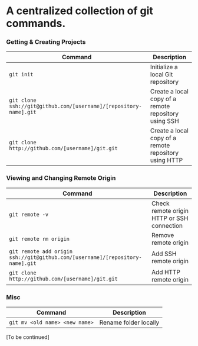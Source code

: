 A centralized collection of git commands. 
============

### Getting & Creating Projects

| Command | Description |
| ------- | ----------- |
| `git init` | Initialize a local Git repository |
| `git clone ssh://git@github.com/[username]/[repository-name].git` | Create a local copy of a remote repository using SSH |
| `git clone http://github.com/[username]/git.git` | Create a local copy of a remote repository using HTTP |

### Viewing and Changing Remote Origin 

| Command | Description |
| ------- | ----------- |
| `git remote -v` | Check remote origin HTTP or SSH connection |
| `git remote rm origin` | Remove remote origin |
| `git remote add origin ssh://git@github.com/[username]/[repository-name].git` | Add SSH remote origin |
| `git clone http://github.com/[username]/git.git` | Add HTTP remote origin |

### Misc 

| Command | Description |
| ------- | ----------- |
| `git mv <old name> <new name>` | Rename folder locally |


[To be continued] 
